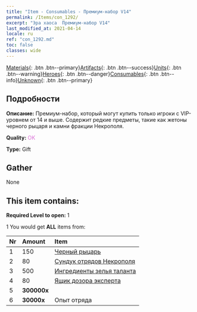 ```yaml
---
title: "Item - Consumables - Премиум-набор V14"
permalink: /Items/con_1292/
excerpt: "Эра хаоса  Премиум-набор V14"
last_modified_at: 2021-04-14
locale: ru
ref: "con_1292.md"
toc: false
classes: wide
---
```

 [Materials](/ru/Items/){: .btn .btn--primary}[Artifacts](/ru/Items/Artifacts/){: .btn .btn--success}[Units](/ru/Items/Units/){: .btn .btn--warning}[Heroes](/ru/Items/Heroes/){: .btn .btn--danger}[Consumables](/ru/Items/Consumables/){: .btn .btn--info}[Unknown](/ru/Items/Unknown/){: .btn .btn--primary}

## Подробности
 **Описание:** Премиум-набор, который могут купить только игроки с VIP-уровнем от 14 и выше. Содержит редкие предметы, такие как жетоны черного рыцаря и камни фракции Некрополя.

 **Quality:** <span style="color: #DA70D6">OK</span>

 **Type:** Gift

## Gather

  None

## This item contains:

 **Required Level to open:** 1

 1 You would get **ALL** items  from:

  | Nr | Amount |     Item    |
  |:---|:-------|:------------|
  | 1 | 150 | [Черный рыцарь](/ru/Items/unt_213/) | 
  | 2 | 80 | [Сундук отрядов Некрополя](/ru/Items/con_1271/) | 
  | 3 | 500 | [Ингредиенты зелья таланта](/ru/Items/con_1120/) | 
  | 4 | 80 | [Ящик дозора эксперта](/ru/Items/con_760/) | 
  | 5 |  **300000x** | <i class="fas fa-coins"/> |  | 
  | 6 |  **30000x** | Опыт отряда |  | 
